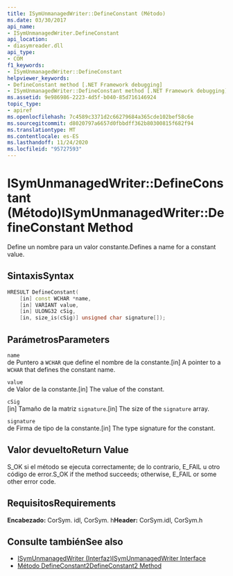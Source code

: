 ```yaml
---
title: ISymUnmanagedWriter::DefineConstant (Método)
ms.date: 03/30/2017
api_name:
- ISymUnmanagedWriter.DefineConstant
api_location:
- diasymreader.dll
api_type:
- COM
f1_keywords:
- ISymUnmanagedWriter::DefineConstant
helpviewer_keywords:
- DefineConstant method [.NET Framework debugging]
- ISymUnmanagedWriter::DefineConstant method [.NET Framework debugging]
ms.assetid: 9e986986-2223-4d5f-b040-85d716146924
topic_type:
- apiref
ms.openlocfilehash: 7c4589c3371d2c66279684a365cde102bef58c6e
ms.sourcegitcommit: d8020797a6657d0fbbdff362b80300815f682f94
ms.translationtype: MT
ms.contentlocale: es-ES
ms.lasthandoff: 11/24/2020
ms.locfileid: "95727593"
---
```

# <a name="isymunmanagedwriterdefineconstant-method"></a><span data-ttu-id="efe80-102">ISymUnmanagedWriter::DefineConstant (Método)</span><span class="sxs-lookup"><span data-stu-id="efe80-102">ISymUnmanagedWriter::DefineConstant Method</span></span>

<span data-ttu-id="efe80-103">Define un nombre para un valor constante.</span><span class="sxs-lookup"><span data-stu-id="efe80-103">Defines a name for a constant value.</span></span>  
  
## <a name="syntax"></a><span data-ttu-id="efe80-104">Sintaxis</span><span class="sxs-lookup"><span data-stu-id="efe80-104">Syntax</span></span>  
  
```cpp  
HRESULT DefineConstant(  
    [in] const WCHAR *name,  
    [in] VARIANT value,  
    [in] ULONG32 cSig,  
    [in, size_is(cSig)] unsigned char signature[]);  
```  
  
## <a name="parameters"></a><span data-ttu-id="efe80-105">Parámetros</span><span class="sxs-lookup"><span data-stu-id="efe80-105">Parameters</span></span>  

 `name`  
 <span data-ttu-id="efe80-106">de Puntero a `WCHAR` que define el nombre de la constante.</span><span class="sxs-lookup"><span data-stu-id="efe80-106">[in] A pointer to a `WCHAR` that defines the constant name.</span></span>  
  
 `value`  
 <span data-ttu-id="efe80-107">de Valor de la constante.</span><span class="sxs-lookup"><span data-stu-id="efe80-107">[in] The value of the constant.</span></span>  
  
 `cSig`  
 <span data-ttu-id="efe80-108">[in] Tamaño de la matriz `signature`.</span><span class="sxs-lookup"><span data-stu-id="efe80-108">[in] The size of the `signature` array.</span></span>  
  
 `signature`  
 <span data-ttu-id="efe80-109">de Firma de tipo de la constante.</span><span class="sxs-lookup"><span data-stu-id="efe80-109">[in] The type signature for the constant.</span></span>  
  
## <a name="return-value"></a><span data-ttu-id="efe80-110">Valor devuelto</span><span class="sxs-lookup"><span data-stu-id="efe80-110">Return Value</span></span>  

 <span data-ttu-id="efe80-111">S_OK si el método se ejecuta correctamente; de lo contrario, E_FAIL u otro código de error.</span><span class="sxs-lookup"><span data-stu-id="efe80-111">S_OK if the method succeeds; otherwise, E_FAIL or some other error code.</span></span>  
  
## <a name="requirements"></a><span data-ttu-id="efe80-112">Requisitos</span><span class="sxs-lookup"><span data-stu-id="efe80-112">Requirements</span></span>  

 <span data-ttu-id="efe80-113">**Encabezado:** CorSym. idl, CorSym. h</span><span class="sxs-lookup"><span data-stu-id="efe80-113">**Header:** CorSym.idl, CorSym.h</span></span>  
  
## <a name="see-also"></a><span data-ttu-id="efe80-114">Consulte también</span><span class="sxs-lookup"><span data-stu-id="efe80-114">See also</span></span>

- [<span data-ttu-id="efe80-115">ISymUnmanagedWriter (Interfaz)</span><span class="sxs-lookup"><span data-stu-id="efe80-115">ISymUnmanagedWriter Interface</span></span>](isymunmanagedwriter-interface.md)
- [<span data-ttu-id="efe80-116">Método DefineConstant2</span><span class="sxs-lookup"><span data-stu-id="efe80-116">DefineConstant2 Method</span></span>](isymunmanagedwriter2-defineconstant2-method.md)
